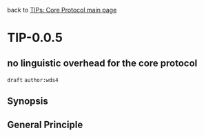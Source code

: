 back to [TIPs: Core Protocol main page](https://github.com/wds4/tapestry-protocol/blob/main/tips/core-protocol/README.md)

TIP-0.0.5
=====
no linguistic overhead for the core protocol
-----

`draft` `author:wds4`

## Synopsis



## General Principle

